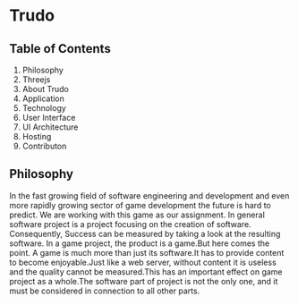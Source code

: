 # Trudo
## Table of Contents
1.	Philosophy
2.	Threejs
3.	About Trudo
4.	Application
5.	Technology
6.	User Interface
7.	UI Architecture
8.	Hosting
9. Contributon
## Philosophy
In the fast growing field of software engineering and development and even more rapidly growing sector of game development the future is hard to predict. We are working with this game as our assignment.
In general software project is a project focusing on the creation of software. Consequently, Success can be measured by taking a look at the resulting software.
In a game project, the product is a game.But here comes the point. A game is much more than just its software.It has to provide content to become enjoyable.Just like a web server, without content it is useless and the quality cannot be measured.This has an important effect on game project as a whole.The software part of project is not the only one, and it must be considered in connection to all other parts. 


